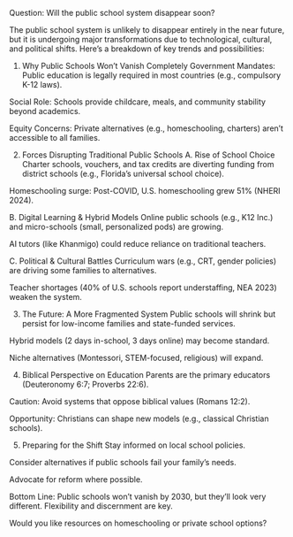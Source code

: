 Question: Will the public school system disappear soon?

The public school system is unlikely to disappear entirely in the near future, but it is undergoing major transformations due to technological, cultural, and political shifts. Here’s a breakdown of key trends and possibilities:

1. Why Public Schools Won’t Vanish Completely
   Government Mandates: Public education is legally required in most countries (e.g., compulsory K-12 laws).

Social Role: Schools provide childcare, meals, and community stability beyond academics.

Equity Concerns: Private alternatives (e.g., homeschooling, charters) aren’t accessible to all families.

2. Forces Disrupting Traditional Public Schools
   A. Rise of School Choice
   Charter schools, vouchers, and tax credits are diverting funding from district schools (e.g., Florida’s universal school choice).

Homeschooling surge: Post-COVID, U.S. homeschooling grew 51% (NHERI 2024).

B. Digital Learning & Hybrid Models
Online public schools (e.g., K12 Inc.) and micro-schools (small, personalized pods) are growing.

AI tutors (like Khanmigo) could reduce reliance on traditional teachers.

C. Political & Cultural Battles
Curriculum wars (e.g., CRT, gender policies) are driving some families to alternatives.

Teacher shortages (40% of U.S. schools report understaffing, NEA 2023) weaken the system.

3. The Future: A More Fragmented System
   Public schools will shrink but persist for low-income families and state-funded services.

Hybrid models (2 days in-school, 3 days online) may become standard.

Niche alternatives (Montessori, STEM-focused, religious) will expand.

4. Biblical Perspective on Education
   Parents are the primary educators (Deuteronomy 6:7; Proverbs 22:6).

Caution: Avoid systems that oppose biblical values (Romans 12:2).

Opportunity: Christians can shape new models (e.g., classical Christian schools).

5. Preparing for the Shift
   Stay informed on local school policies.

Consider alternatives if public schools fail your family’s needs.

Advocate for reform where possible.

Bottom Line: Public schools won’t vanish by 2030, but they’ll look very different. Flexibility and discernment are key.

Would you like resources on homeschooling or private school options?
